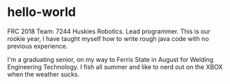 # hello-world
FRC 2018 Team: 7244 Huskies Robotics. Lead programmer. This is our rookie year, I have taught myself how to write rough java code with no previous experience.


I'm a graduating senior, on my way to Ferris State in August for Welding Engineering Technology. I fish all summer and like to nerd out on the XBOX when the weather sucks.
